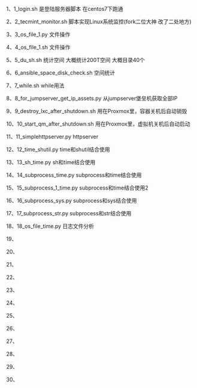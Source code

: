 1、1_login.sh 是登陆服务器脚本 在centos7下跑通

2、2_tecmint_monitor.sh 脚本实现Linux系统监控(fork二位大神 改了二处地方)

3、3_os_file_1.py 文件操作

4、4_os_file_1.sh 文件操作

5、5_du_sh.sh 统计空间 大概统计200T空间 大概目录40个

6、6_ansible_space_disk_check.sh 空间统计

7、7_while.sh while用法

8、8_for_jumpserver_get_ip_assets.py 从jumpserver堡垒机获取全部IP

9、9_destroy_lxc_after_shutdown.sh 用在Proxmox里，容器关机后自动销毁

10、10_start_qm_after_shutdown.sh 用在Proxmox里，虚拟机关机后自动启动

11、11_simplehttpserver.py httpserver

12、12_time_shutil.py time和shutil结合使用

13、13_sh_time.py sh和time结合使用

14、14_subprocess_time.py subprocess和time结合使用

15、15_subprocess_1_time.py subprocess和time结合使用2

16、16_subprocess_sys.py subprocess和sys结合使用

17、17_subprocess_str.py subprocess和str结合使用

18、18_os_file_time.py 日志文件分析

19、

20、

21、

22、

23、

24、

25、

26、

27、

28、

29、

30、
